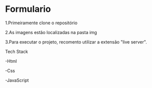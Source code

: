 # Formulario

1.Primeiramente clone o repositório

2.As imagens estão localizadas na pasta img

3.Para executar o projeto, recomento utilizar a extensão "live server".

Tech Stack

-Html

-Css

-JavaScript


